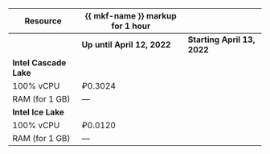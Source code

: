 | Resource | {{ mkf-name }} markup for 1 hour | |
| --------------- | --------------------------------- |---|
| | **Up until April 12, 2022** | **Starting April 13, 2022** |
| **Intel Cascade Lake** | |
| 100% vCPU | ₽0.3024 | |
| RAM (for 1 GB) | — | |
| **Intel Ice Lake** | |
| 100% vCPU | ₽0.0120 | |
| RAM (for 1 GB) | — | |

